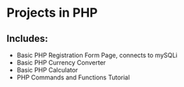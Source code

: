 # Projects in PHP 
## Includes:
* Basic PHP Registration Form Page, connects to mySQLi
* Basic PHP Currency Converter
* Basic PHP Calculator
* PHP Commands and Functions Tutorial